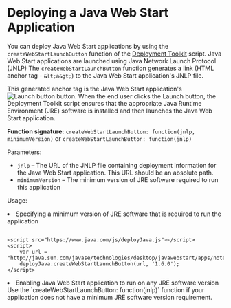 
# Deploying a Java Web Start Application

You can deploy Java Web Start applications by using the `createWebStartLaunchButton` function of the 
[Deployment Toolkit](https://www.java.com/js/deployJava.txt) script. Java Web Start applications are launched using Java Network Launch Protocol (JNLP) The `createWebStartLaunchButton` function generates a link (HTML anchor tag - `&lt;a&gt;`) to the Java Web Start application's JNLP file.

This generated anchor tag is the Java Web Start application's <img src="../../images/jws-launch-button.png" alt="Launch button" /> button. When the end user clicks the Launch button, the Deployment Toolkit script ensures that the appropriate Java Runtime Environment (JRE) software is installed and then launches the Java Web Start application.

**Function signature:** `createWebStartLaunchButton: function(jnlp, minimumVersion)` or `createWebStartLaunchButton: function(jnlp)`

Parameters:

- `jnlp` &#8211; The URL of the JNLP file containing deployment information for the Java Web Start application. This URL should be an absolute path.
- `minimumVersion` &#8211; The minimum version of JRE software required to run this application

Usage:

<li><a name="minJre" id="minJre"></a>Specifying a minimum version of JRE software that is required to run the application
<pre><code>
&lt;script src="https://www.java.com/js/deployJava.js"&gt;&lt;/script&gt;
&lt;script&gt;
    var url = "http://java.sun.com/javase/technologies/desktop/javawebstart/apps/notepad.jnlp";
    deployJava.createWebStartLaunchButton(url, '1.6.0');
&lt;/script&gt;
</code></pre>
</li>
<li>Enabling Java Web Start application to run on any JRE software version
Use the `createWebStartLaunchButton: function(jnlp)` function if your application does not have a minimum JRE software version requirement.
</li>
